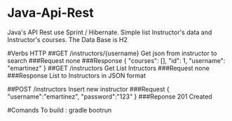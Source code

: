 # Java-Api-Rest
Java's API Rest use Sprint / Hibernate. Simple list Instructor's data and Instructor's courses.
The Data Base is H2

#Verbs HTTP
##GET /instructors/{username}
Get json from instructor to search
###Request
none
###Response
{
"courses": [],
"id": 1,
"username": "emartinez"
}
##GET /instructors 
Get List Intructors
###Request
none
###Response
List to Instructors in JSON format

##POST /instructors
Insert new instructor
###Request
{
"username":"emartinez",
"password":"123"
}
###Reponse
201 Created

#Comands
To build : gradle bootrun
